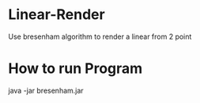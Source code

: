 # Linear-Render
Use bresenham algorithm to render a linear from 2 point

# How to run Program
java -jar bresenham.jar

